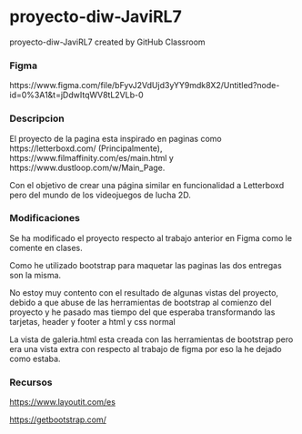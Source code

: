 # proyecto-diw-JaviRL7
proyecto-diw-JaviRL7 created by GitHub Classroom

<h3>Figma</h3>
https://www.figma.com/file/bFyvJ2VdUjd3yYY9mdk8X2/Untitled?node-id=0%3A1&t=jDdwItqWV8tL2VLb-0

<h3>Descripcion</h3>
El proyecto de la pagina esta inspirado en paginas como https://letterboxd.com/ (Principalmente), https://www.filmaffinity.com/es/main.html y https://www.dustloop.com/w/Main_Page.

Con el objetivo de crear una página similar en funcionalidad a Letterboxd pero del mundo de los videojuegos de lucha 2D.

<h3>Modificaciones</h3>
Se ha modificado el proyecto respecto al trabajo anterior en Figma como le comente en clases.

Como he utilizado bootstrap para maquetar las paginas las dos entregas son la misma.

No estoy muy contento con el resultado de algunas vistas del proyecto, debido a que abuse de las herramientas de bootstrap al comienzo del proyecto y he pasado mas tiempo del que esperaba transformando las tarjetas, header y footer a html y css normal


La vista de galeria.html esta creada con las herramientas de bootstrap pero era una vista extra con respecto al trabajo de figma por eso la he dejado como estaba. 

<h3>Recursos</h3>

https://www.layoutit.com/es

https://getbootstrap.com/
